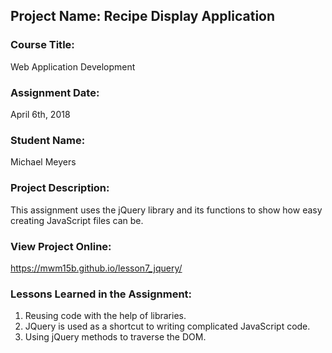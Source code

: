 ## Project Name:  Recipe Display Application

### Course Title:
Web Application Development

### Assignment Date:  
April 6th, 2018

### Student Name:  
Michael Meyers

### Project Description:
This assignment uses the jQuery library and its functions to show how easy creating JavaScript files can be.

### View Project Online:
https://mwm15b.github.io/lesson7_jquery/

### Lessons Learned in the Assignment:
1. Reusing code with the help of libraries.
2. JQuery is used as a shortcut to writing complicated JavaScript code.
3. Using jQuery methods to traverse the DOM.

